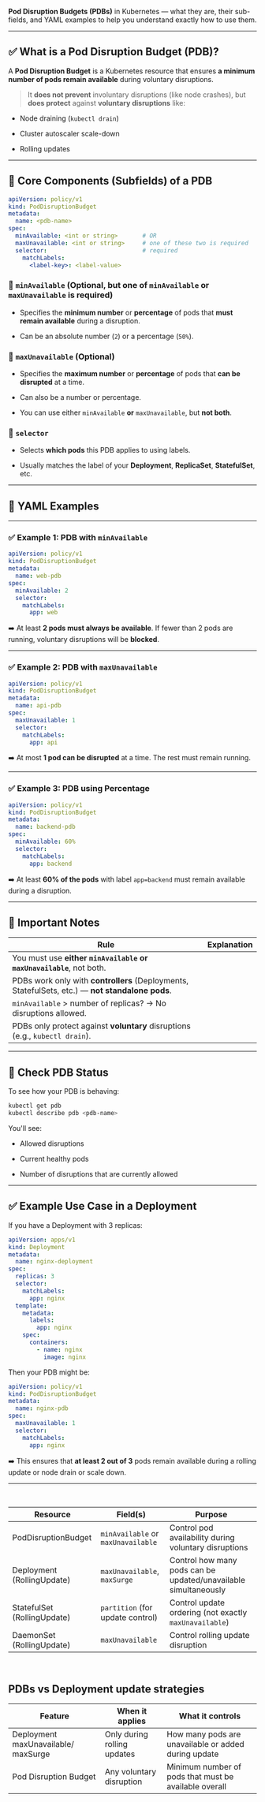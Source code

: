 **Pod Disruption Budgets (PDBs)** in Kubernetes — what they are, their sub-fields, and YAML examples to help you understand exactly how to use them.

* * *

## ✅ What is a Pod Disruption Budget (PDB)?

A **Pod Disruption Budget** is a Kubernetes resource that ensures **a minimum number of pods remain available** during voluntary disruptions.

> It **does not prevent** involuntary disruptions (like node crashes), but **does protect** against **voluntary disruptions** like:

- Node draining (`kubectl drain`)
    
- Cluster autoscaler scale-down
    
- Rolling updates
    

* * *

## 🧩 Core Components (Subfields) of a PDB

```yaml
apiVersion: policy/v1
kind: PodDisruptionBudget
metadata:
  name: <pdb-name>
spec:
  minAvailable: <int or string>       # OR
  maxUnavailable: <int or string>     # one of these two is required
  selector:                           # required
    matchLabels:
      <label-key>: <label-value>
```

### 🔹 `minAvailable` (Optional, but one of `minAvailable` or `maxUnavailable` is required)

- Specifies the **minimum number** or **percentage** of pods that **must remain available** during a disruption.
    
- Can be an absolute number (`2`) or a percentage (`50%`).
    

### 🔹 `maxUnavailable` (Optional)

- Specifies the **maximum number** or **percentage** of pods that **can be disrupted** at a time.
    
- Can also be a number or percentage.
    
- You can use either `minAvailable` **or** `maxUnavailable`, but **not both**.
    

### 🔹 `selector`

- Selects **which pods** this PDB applies to using labels.
    
- Usually matches the label of your **Deployment**, **ReplicaSet**, **StatefulSet**, etc.
    

* * *

## 🔧 YAML Examples

* * *

### ✅ Example 1: PDB with `minAvailable`

```yaml
apiVersion: policy/v1
kind: PodDisruptionBudget
metadata:
  name: web-pdb
spec:
  minAvailable: 2
  selector:
    matchLabels:
      app: web
```

➡️ At least **2 pods must always be available**. If fewer than 2 pods are running, voluntary disruptions will be **blocked**.

* * *

### ✅ Example 2: PDB with `maxUnavailable`

```yaml
apiVersion: policy/v1
kind: PodDisruptionBudget
metadata:
  name: api-pdb
spec:
  maxUnavailable: 1
  selector:
    matchLabels:
      app: api
```

➡️ At most **1 pod can be disrupted** at a time. The rest must remain running.

* * *

### ✅ Example 3: PDB using Percentage

```yaml
apiVersion: policy/v1
kind: PodDisruptionBudget
metadata:
  name: backend-pdb
spec:
  minAvailable: 60%
  selector:
    matchLabels:
      app: backend
```

➡️ At least **60% of the pods** with label `app=backend` must remain available during a disruption.

* * *

## 🧠 Important Notes

| Rule | Explanation |
| --- | --- |
| You must use **either `minAvailable` or `maxUnavailable`**, not both. |     |
| PDBs work only with **controllers** (Deployments, StatefulSets, etc.) — **not standalone pods**. |     |
| `minAvailable` > number of replicas? → No disruptions allowed. |     |
| PDBs only protect against **voluntary** disruptions (e.g., `kubectl drain`). |     |

* * *

## 👀 Check PDB Status

To see how your PDB is behaving:

```bash
kubectl get pdb
kubectl describe pdb <pdb-name>
```

You'll see:

- Allowed disruptions
    
- Current healthy pods
    
- Number of disruptions that are currently allowed
    

* * *

## ✅ Example Use Case in a Deployment

If you have a Deployment with 3 replicas:

```yaml
apiVersion: apps/v1
kind: Deployment
metadata:
  name: nginx-deployment
spec:
  replicas: 3
  selector:
    matchLabels:
      app: nginx
  template:
    metadata:
      labels:
        app: nginx
    spec:
      containers:
        - name: nginx
          image: nginx
```

Then your PDB might be:

```yaml
apiVersion: policy/v1
kind: PodDisruptionBudget
metadata:
  name: nginx-pdb
spec:
  maxUnavailable: 1
  selector:
    matchLabels:
      app: nginx
```

➡️ This ensures that **at least 2 out of 3** pods remain available during a rolling update or node drain or scale down.

* * *

&nbsp;

| Resource | Field(s) | Purpose |
| --- | --- | --- |
| PodDisruptionBudget | `minAvailable` or `maxUnavailable` | Control pod availability during voluntary disruptions |
| Deployment (RollingUpdate) | `maxUnavailable`, `maxSurge` | Control how many pods can be updated/unavailable simultaneously |
| StatefulSet (RollingUpdate) | `partition` (for update control) | Control update ordering (not exactly `maxUnavailable`) |
| DaemonSet (RollingUpdate) | `maxUnavailable` | Control rolling update disruption |

&nbsp;

## **PDBs** vs **Deployment update strategies**

| Feature | When it applies | What it controls |
| --- | --- | --- |
| Deployment maxUnavailable/ maxSurge | Only during rolling updates | How many pods are unavailable or added during update |
| Pod Disruption Budget | Any voluntary disruption | Minimum number of pods that must be available overall |